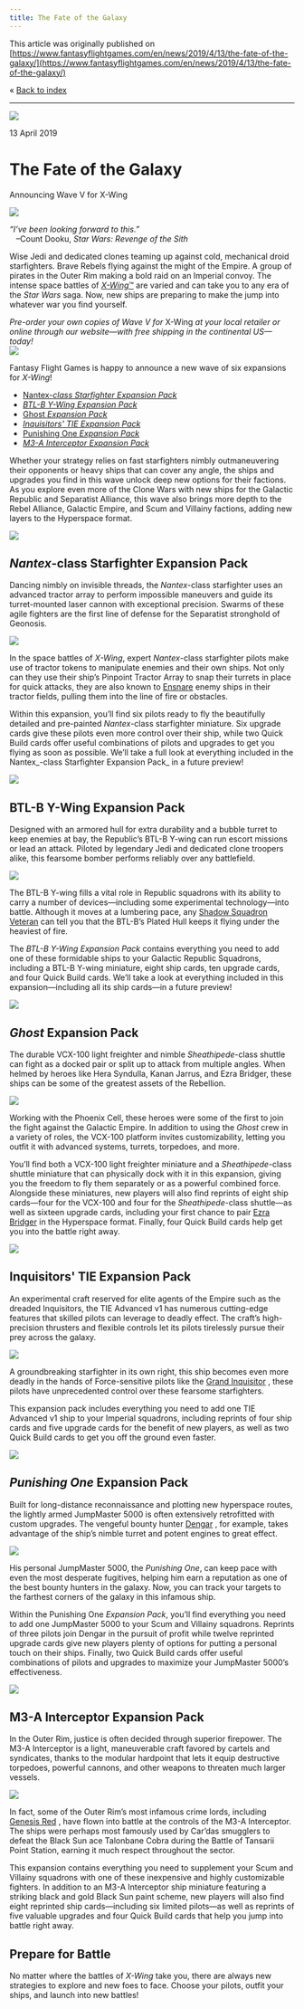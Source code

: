 ```yaml
---
title: The Fate of the Galaxy
---
```


This article was originally published on [https://www.fantasyflightgames.com/en/news/2019/4/13/the-fate-of-the-galaxy/](https://www.fantasyflightgames.com/en/news/2019/4/13/the-fate-of-the-galaxy/)

&laquo; [Back to index](../index.md)

---

![](1ec243431cfbea21df41104b0ebb0407.jpg)

13 April 2019

The Fate of the Galaxy
======================

Announcing Wave V for X-Wing

![](c5ed6347ca47453bb83cc2e9f1e7715e.png)

_“I’ve been looking forward to this.”_  
   –Count Dooku, _Star Wars: Revenge of the Sith_

Wise Jedi and dedicated clones teaming up against cold, mechanical droid starfighters. Brave Rebels flying against the might of the Empire. A group of pirates in the Outer Rim making a bold raid on an Imperial convoy. The intense space battles of [_X-Wing_™](https://www.fantasyflightgames.com/en/products/x-wing-second-edition/) are varied and can take you to any era of the _Star Wars_ saga. Now, new ships are preparing to make the jump into whatever war you find yourself.

_Pre-order your own copies of Wave V for_ X-Wing _at your local retailer or online through our website—with free shipping in the continental US—today!  
 [![](055533dfd572b1f1129854d32db08d58.png)](https://shop.fantasyflightgames.com/preorders/create/SWZ47/)_ 

Fantasy Flight Games is happy to announce a new wave of six expansions for _X-Wing_!

*   [Nantex-_class Starfighter Expansion Pack_](https://www.fantasyflightgames.com/en/products/x-wing-second-edition/products/nantex-class-starfighter-expansion-pack/)
*   _[BTL-B Y-Wing Expansion Pack](https://www.fantasyflightgames.com/en/products/x-wing-second-edition/products/btl-b-y-wing-expansion-pack/)_
*   [Ghost _Expansion Pack_](https://www.fantasyflightgames.com/en/products/x-wing-second-edition/products/x-wing-second-edition-ghost-expansion-pack/)
*   _[Inquisitors' TIE Expansion Pack](https://www.fantasyflightgames.com/en/products/x-wing-second-edition/products/x-wing-second-edition-inquisitors-tie-expansion-pack/)_
*   [Punishing One _Expansion Pack_](https://www.fantasyflightgames.com/en/products/x-wing-second-edition/products/x-wing-second-edition-punishing-one-expansion-pack/)
*   _[M3-A Interceptor Expansion Pack](https://www.fantasyflightgames.com/en/products/x-wing-second-edition/products/x-wing-second-edition-m3-interceptor-expansion-pack/)_

Whether your strategy relies on fast starfighters nimbly outmaneuvering their opponents or heavy ships that can cover any angle, the ships and upgrades you find in this wave unlock deep new options for their factions. As you explore even more of the Clone Wars with new ships for the Galactic Republic and Separatist Alliance, this wave also brings more depth to the Rebel Alliance, Galactic Empire, and Scum and Villainy factions, adding new layers to the Hyperspace format.

![](69481e0551b81940e17b3f250eb1121f.png)

_Nantex_\-class Starfighter Expansion Pack
------------------------------------------

Dancing nimbly on invisible threads, the _Nantex_\-class starfighter uses an advanced tractor array to perform impossible maneuvers and guide its turret-mounted laser cannon with exceptional precision. Swarms of these agile fighters are the first line of defense for the Separatist stronghold of Geonosis.

![](953390bd22afc0f39291f058ea63e40e.png)

In the space battles of _X-Wing_, expert _Nantex_\-class starfighter pilots make use of tractor tokens to manipulate enemies and their own ships. Not only can they use their ship’s Pinpoint Tractor Array to snap their turrets in place for quick attacks, they are also known to [Ensnare](12da523053fd073bab38c57f92da980a.png) enemy ships in their tractor fields, pulling them into the line of fire or obstacles.

Within this expansion, you’ll find six pilots ready to fly the beautifully detailed and pre-painted _Nantex_\-class starfighter miniature. Six upgrade cards give these pilots even more control over their ship, while two Quick Build cards offer useful combinations of pilots and upgrades to get you flying as soon as possible. We’ll take a full look at everything included in the Nantex_\-class Starfighter Expansion Pack_ in a future preview!

![](3f2f92f40f93a0e062d18043bf16713f.png)

BTL-B Y-Wing Expansion Pack
---------------------------

Designed with an armored hull for extra durability and a bubble turret to keep enemies at bay, the Republic’s BTL-B Y-wing can run escort missions or lead an attack. Piloted by legendary Jedi and dedicated clone troopers alike, this fearsome bomber performs reliably over any battlefield.

![](b8728e99b13a9c5e8a4339ac33bbdd2f.png)

The BTL-B Y-wing fills a vital role in Republic squadrons with its ability to carry a number of devices—including some experimental technology—into battle. Although it moves at a lumbering pace, any [Shadow Squadron Veteran](6fef5fb682190bf74e340db49035d48b.png) can tell you that the BTL-B’s Plated Hull keeps it flying under the heaviest of fire.

The _BTL-B Y-Wing Expansion Pack_ contains everything you need to add one of these formidable ships to your Galactic Republic Squadrons, including a BTL-B Y-wing miniature, eight ship cards, ten upgrade cards, and four Quick Build cards. We’ll take a look at everything included in this expansion—including all its ship cards—in a future preview!

![](119de10a8286093daa7a27b9590ea7b2.png)

_Ghost_ Expansion Pack
----------------------

The durable VCX-100 light freighter and nimble _Sheathipede_\-class shuttle can fight as a docked pair or split up to attack from multiple angles. When helmed by heroes like Hera Syndulla, Kanan Jarrus, and Ezra Bridger, these ships can be some of the greatest assets of the Rebellion.

![](1b9fe0dbd40238d707fed34d96c48642.png)

Working with the Phoenix Cell, these heroes were some of the first to join the fight against the Galactic Empire. In addition to using the _Ghost_ crew in a variety of roles, the VCX-100 platform invites customizability, letting you outfit it with advanced systems, turrets, torpedoes, and more.

You’ll find both a VCX-100 light freighter miniature and a _Sheathipede_\-class shuttle miniature that can physically dock with it in this expansion, giving you the freedom to fly them separately or as a powerful combined force. Alongside these miniatures, new players will also find reprints of eight ship cards—four for the VCX-100 and four for the _Sheathipede_\-class shuttle—as well as sixteen upgrade cards, including your first chance to pair [Ezra Bridger](50fed1314ae8f67b981d5215cce1a93a.png) in the Hyperspace format. Finally, four Quick Build cards help get you into the battle right away.

![](6bd9e2c588d6c2feff01f6c86ba8933d.png)

Inquisitors' TIE Expansion Pack
-------------------------------

An experimental craft reserved for elite agents of the Empire such as the dreaded Inquisitors, the TIE Advanced v1 has numerous cutting-edge features that skilled pilots can leverage to deadly effect. The craft’s high-precision thrusters and flexible controls let its pilots tirelessly pursue their prey across the galaxy.

![](2c61c1634ce3e16ba12a4b8860005e1b.png)

A groundbreaking starfighter in its own right, this ship becomes even more deadly in the hands of Force-sensitive pilots like the [Grand Inquisitor](e77356976d9b0aa15b9933f82bf7ca38.png) , these pilots have unprecedented control over these fearsome starfighters.

This expansion pack includes everything you need to add one TIE Advanced v1 ship to your Imperial squadrons, including reprints of four ship cards and five upgrade cards for the benefit of new players, as well as two Quick Build cards to get you off the ground even faster.

![](2e8efbb66ca3fcb5467c67c6b4131105.png)

_Punishing One_ Expansion Pack
------------------------------

Built for long-distance reconnaissance and plotting new hyperspace routes, the lightly armed JumpMaster 5000 is often extensively retrofitted with custom upgrades. The vengeful bounty hunter [Dengar](ae9189221a8937d17f039fa03b3b10eb.png) , for example, takes advantage of the ship’s nimble turret and potent engines to great effect.

![](e37fd24dba373c46cf2efd47d10c5766.png)

His personal JumpMaster 5000, the _Punishing One_, can keep pace with even the most desperate fugitives, helping him earn a reputation as one of the best bounty hunters in the galaxy. Now, you can track your targets to the farthest corners of the galaxy in this infamous ship.

Within the Punishing One _Expansion Pack_, you’ll find everything you need to add one JumpMaster 5000 to your Scum and Villainy squadrons. Reprints of three pilots join Dengar in the pursuit of profit while twelve reprinted upgrade cards give new players plenty of options for putting a personal touch on their ships. Finally, two Quick Build cards offer useful combinations of pilots and upgrades to maximize your JumpMaster 5000’s effectiveness.

![](451e1d7e9f5738cb298c5692e418f94f.png)

M3-A Interceptor Expansion Pack
-------------------------------

In the Outer Rim, justice is often decided through superior firepower. The M3-A Interceptor is a light, maneuverable craft favored by cartels and syndicates, thanks to the modular hardpoint that lets it equip destructive torpedoes, powerful cannons, and other weapons to threaten much larger vessels.

![](60e4ea17a77a00d43e9c0317152a923c.png)

In fact, some of the Outer Rim’s most infamous crime lords, including [Genesis Red](e8bb4eef09a63687a2d7297c1d7f177e.png) , have flown into battle at the controls of the M3-A Interceptor. The ships were perhaps most famously used by Car’das smugglers to defeat the Black Sun ace Talonbane Cobra during the Battle of Tansarii Point Station, earning it much respect throughout the sector.

This expansion contains everything you need to supplement your Scum and Villainy squadrons with one of these inexpensive and highly customizable fighters. In addition to an M3-A Interceptor ship miniature featuring a striking black and gold Black Sun paint scheme, new players will also find eight reprinted ship cards—including six limited pilots—as well as reprints of five valuable upgrades and four Quick Build cards that help you jump into battle right away.

Prepare for Battle
------------------

No matter where the battles of _X-Wing_ take you, there are always new strategies to explore and new foes to face. Choose your pilots, outfit your ships, and launch into new battles!

[](http://community.fantasyflightgames.com/index.php?/forum/222-x-wing/)